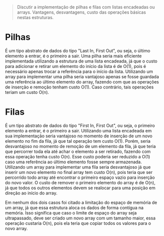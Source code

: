 > Discutir a implementação de pilhas e filas com listas encadeadas ou arrays. Vantagens, desvantagens, custo das operações básicas nestas estruturas.

# Pilhas
É um tipo abstrato de dados do tipo "Last In, First Out", ou seja, o último elemento a entrar, é o primeiro a sair.
Uma pilha seria mais eficiente implementada utilizando a estrutura de uma lista encadeada, já que o custo para adicionar e retirar um elemento do início da lista é de O(1), pois é necessário apenas trocar a referência para o início da lista.
Utilizando um array para implementar uma pilha seria vantajoso apenas se fosse guardada uma referência ao último elemento do array, fazendo com que as operações de inserção e remoção tenham custo O(1). Caso contrário, tais operações teriam um custo O(n). 

# Filas
É um tipo abstrato de dados do tipo "First In, First Out", ou seja, o primeiro elemento a entrar, é o primeiro a sair.
Utilizando uma lista encadeada em sua implementação seria vantajoso no momento de inserção de um novo elemento no fim da fila, já que tal operação tem custo O(1). Porém, seria desvantajoso no momento de remoção de um elemento da fila, já que teria que percorrer toda ela até achar o elemento a ser retirado, fazendo com essa operação tenha custo O(n). Esse custo poderia ser reduzido a O(1) caso uma referência ao último elemento fosse sempre armazenada.
Utilizando um array para implementar uma fila seria desvantajoso já que inserir um novo elemento no final array tem custo O(n), pois teria que ser percorrido todo array até encontrar o primeiro espaço vazio para inserção do novo valor. O custo de remover o primeiro elemento do array é de O(n), já que todos os outros elementos devem se realocar para uma posição em direção ao início do array.

Em nenhum dos dois casos foi citado a limitação do espaço de memória de um array, já que essa estrutura aloca os dados de forma contígua na memória. Isso significa que caso o limite de espaço do array seja ultrapassado, deve ser criado um novo array com um tamanho maior, essa operação custaria O(n), pois ela teria que copiar todos os valores para o novo array.